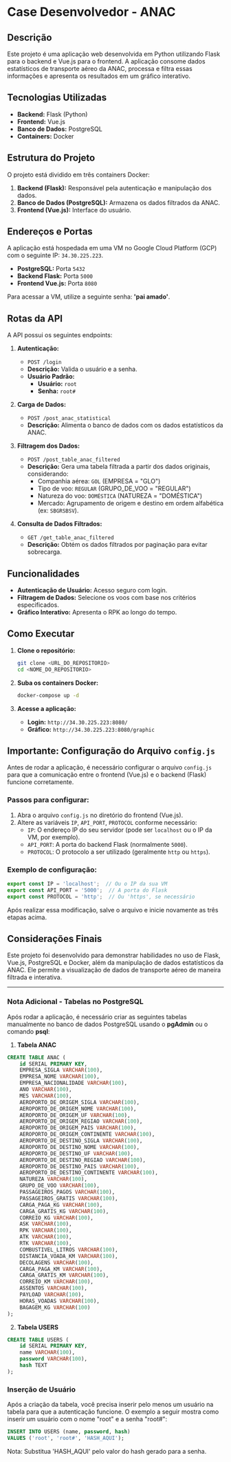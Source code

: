 # Case Desenvolvedor - ANAC

## Descrição

Este projeto é uma aplicação web desenvolvida em Python utilizando Flask para o backend e Vue.js para o frontend. A aplicação consome dados estatísticos de transporte aéreo da ANAC, processa e filtra essas informações e apresenta os resultados em um gráfico interativo.

## Tecnologias Utilizadas

- **Backend:** Flask (Python)
- **Frontend:** Vue.js
- **Banco de Dados:** PostgreSQL
- **Containers:** Docker

## Estrutura do Projeto

O projeto está dividido em três containers Docker:
1. **Backend (Flask):** Responsável pela autenticação e manipulação dos dados.
2. **Banco de Dados (PostgreSQL):** Armazena os dados filtrados da ANAC.
3. **Frontend (Vue.js):** Interface do usuário.

## Endereços e Portas

A aplicação está hospedada em uma VM no Google Cloud Platform (GCP) com o seguinte IP: `34.30.225.223`.

- **PostgreSQL:** Porta `5432`
- **Backend Flask:** Porta `5000`
- **Frontend Vue.js:** Porta `8080`

Para acessar a VM, utilize a seguinte senha: **'pai amado'**.

## Rotas da API

A API possui os seguintes endpoints:

1. **Autenticação:**
   - `POST /login`
   - **Descrição:** Valida o usuário e a senha.
   - **Usuário Padrão:**
     - **Usuário:** `root`
     - **Senha:** `root#`

2. **Carga de Dados:**
   - `POST /post_anac_statistical`
   - **Descrição:** Alimenta o banco de dados com os dados estatísticos da ANAC.

3. **Filtragem dos Dados:**
   - `POST /post_table_anac_filtered`
   - **Descrição:** Gera uma tabela filtrada a partir dos dados originais, considerando:
     - Companhia aérea: `GOL` (EMPRESA = "GLO")
     - Tipo de voo: `REGULAR` (GRUPO_DE_VOO = "REGULAR")
     - Natureza do voo: `DOMÉSTICA` (NATUREZA = "DOMÉSTICA")
     - Mercado: Agrupamento de origem e destino em ordem alfabética (ex: `SBGRSBSV`).

4. **Consulta de Dados Filtrados:**
   - `GET /get_table_anac_filtered`
   - **Descrição:** Obtém os dados filtrados por paginação para evitar sobrecarga.

## Funcionalidades

- **Autenticação de Usuário:** Acesso seguro com login.
- **Filtragem de Dados:** Selecione os voos com base nos critérios especificados.
- **Gráfico Interativo:** Apresenta o RPK ao longo do tempo.

## Como Executar

1. **Clone o repositório:**
   ```bash
   git clone <URL_DO_REPOSITORIO>
   cd <NOME_DO_REPOSITORIO>
   ```

2. **Suba os containers Docker:**
   ```bash
   docker-compose up -d
   ```

3. **Acesse a aplicação:**
   - **Login:** `http://34.30.225.223:8080/`
   - **Gráfico:** `http://34.30.225.223:8080/graphic`

## **Importante: Configuração do Arquivo `config.js`**

Antes de rodar a aplicação, é necessário configurar o arquivo `config.js` para que a comunicação entre o frontend (Vue.js) e o backend (Flask) funcione corretamente.

### Passos para configurar:

1. Abra o arquivo `config.js` no diretório do frontend (Vue.js).
2. Altere as variáveis `IP`, `API_PORT`, `PROTOCOL` conforme necessário:
   - `IP`: O endereço IP do seu servidor (pode ser `localhost` ou o IP da VM, por exemplo).
   - `API_PORT`: A porta do backend Flask (normalmente `5000`).
   - `PROTOCOL`: O protocolo a ser utilizado (geralmente `http` ou `https`).
   
### Exemplo de configuração:

```javascript
export const IP = 'localhost';  // Ou o IP da sua VM
export const API_PORT = '5000';  // A porta do Flask
export const PROTOCOL = 'http';  // Ou 'https', se necessário
```

Após realizar essa modificação, salve o arquivo e inicie novamente as três etapas acima.

## Considerações Finais

Este projeto foi desenvolvido para demonstrar habilidades no uso de Flask, Vue.js, PostgreSQL e Docker, além da manipulação de dados estatísticos da ANAC. Ele permite a visualização de dados de transporte aéreo de maneira filtrada e interativa.

---

### **Nota Adicional - Tabelas no PostgreSQL**

Após rodar a aplicação, é necessário criar as seguintes tabelas manualmente no banco de dados PostgreSQL usando o **pgAdmin** ou o comando **psql**:

1. **Tabela ANAC**

```sql
CREATE TABLE ANAC (
    id SERIAL PRIMARY KEY,
    EMPRESA_SIGLA VARCHAR(100),
    EMPRESA_NOME VARCHAR(100),
    EMPRESA_NACIONALIDADE VARCHAR(100),
    ANO VARCHAR(100),
    MES VARCHAR(100),
    AEROPORTO_DE_ORIGEM_SIGLA VARCHAR(100),
    AEROPORTO_DE_ORIGEM_NOME VARCHAR(100),
    AEROPORTO_DE_ORIGEM_UF VARCHAR(100),
    AEROPORTO_DE_ORIGEM_REGIAO VARCHAR(100),
    AEROPORTO_DE_ORIGEM_PAIS VARCHAR(100),
    AEROPORTO_DE_ORIGEM_CONTINENTE VARCHAR(100),
    AEROPORTO_DE_DESTINO_SIGLA VARCHAR(100),
    AEROPORTO_DE_DESTINO_NOME VARCHAR(100),
    AEROPORTO_DE_DESTINO_UF VARCHAR(100),
    AEROPORTO_DE_DESTINO_REGIAO VARCHAR(100),
    AEROPORTO_DE_DESTINO_PAIS VARCHAR(100),
    AEROPORTO_DE_DESTINO_CONTINENTE VARCHAR(100),
    NATUREZA VARCHAR(100),
    GRUPO_DE_VOO VARCHAR(100),
    PASSAGEIROS_PAGOS VARCHAR(100),
    PASSAGEIROS_GRATIS VARCHAR(100),
    CARGA_PAGA_KG VARCHAR(100),
    CARGA_GRATIS_KG VARCHAR(100),
    CORREIO_KG VARCHAR(100),
    ASK VARCHAR(100),
    RPK VARCHAR(100),
    ATK VARCHAR(100),
    RTK VARCHAR(100),
    COMBUSTIVEL_LITROS VARCHAR(100),
    DISTANCIA_VOADA_KM VARCHAR(100),
    DECOLAGENS VARCHAR(100),
    CARGA_PAGA_KM VARCHAR(100),
    CARGA_GRATIS_KM VARCHAR(100),
    CORREIO_KM VARCHAR(100),
    ASSENTOS VARCHAR(100),
    PAYLOAD VARCHAR(100),
    HORAS_VOADAS VARCHAR(100),
    BAGAGEM_KG VARCHAR(100)
);
```

2. **Tabela USERS**

```sql
CREATE TABLE USERS (
    id SERIAL PRIMARY KEY,
    name VARCHAR(100),
    password VARCHAR(100),
    hash TEXT
);
```
### Inserção de Usuário

Após a criação da tabela, você precisa inserir pelo menos um usuário na tabela para que a autenticação funcione. O exemplo a seguir mostra como inserir um usuário com o nome "root" e a senha "root#":

```sql
INSERT INTO USERS (name, password, hash) 
VALUES ('root', 'root#', 'HASH_AQUI');
```

Nota: Substitua 'HASH_AQUI' pelo valor do hash gerado para a senha.
